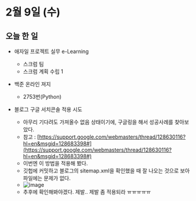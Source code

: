 # 2월 9일 (수)

## 오늘 한 일

* 애자일 프로젝트 실무 e-Learning
  * 스크럼 팀
  * 스크럼 계획 수립 1
* 백준 온라인 져지
  * 2753번(Python)

* 블로그 구글 서치콘솔 적용 시도
  * 아무리 기다려도 가져올수 없음 상태이기에, 구글링을 해서 성공사례를 찾아보았다.
  * 참고 : [https://support.google.com/webmasters/thread/128630116?hl=en&msgid=128683398#](https://support.google.com/webmasters/thread/128630116?hl=en&msgid=128683398#)
  * 이번엔 이 방법을 적용해 봤다.
  * 깃헙에 커밋하고 블로그의 sitemap.xml을 확인했을 때 잘 나오는 것으로 보아 파일에는 문제가 없다.
  * ![image](https://user-images.githubusercontent.com/75322297/153042734-3c0461af-aab2-4003-ae15-30747a923a24.png)
  * 추후에 확인해봐야겠다. 제발.. 제발 좀 적용되라 ㅠㅠㅠㅠㅠ